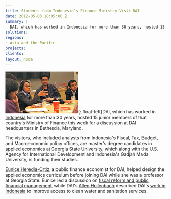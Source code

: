 ```yaml
---
title: Students from Indonesia’s Finance Ministry Visit DAI
date: 2012-05-03 18:05:00 Z
summary: |
  DAI, which has worked in Indonesia for more than 30 years, hosted 15 junior members of that country's Ministry of Finance this week for a discussion at DAI headquarters in Bethesda, Maryland.
solutions:
regions:
- Asia and the Pacific
projects:
clients:
layout: node
---
```

![Indonesian Students][1]{:.float-left}DAI, which has worked in [Indonesia][2] for more than 30 years, hosted 15 junior members of that country's Ministry of Finance this week for a discussion at DAI headquarters in Bethesda, Maryland.

The visitors, who included analysts from Indonesia's Fiscal, Tax, Budget, and Macroeconomic policy offices, are master's degree candidates in applied economics at Georgia State University, which along with the U.S. Agency for International Development and Indonesia's Gadjah Mada University, is funding their studies.

[Eunice Heredia-Ortiz][3], a public finance economist for DAI, helped design the applied economics curriculum before joining DAI while she was a professor at Georgia State. Eunice led a discussion on [fiscal reform and public financial management][4], while DAI's [Allen Hollenbach][5] described DAI's [work in Indonesia][6] to improve access to clean water and sanitation services.

[1]: /assets/images/news/IndonesianStudents.jpg
[2]: /uploads/indonesia.pdf
[3]: /who-we-are/our-team/eunice-heredia-ortiz
[4]: /our-work/solutions/fiscal-institutions
[5]: /who-we-are/our-team/allen-hollenbach
[6]: /our-work/projects/indonesia-environmental-services-program-esp

